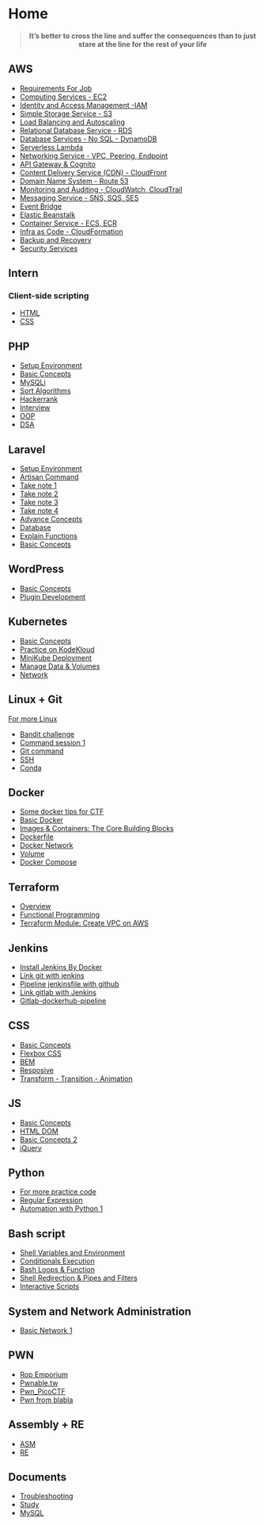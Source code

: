 # Home

> <p style="text-align: center;"><strong>It’s better to cross the line and suffer the consequences than to just stare at the line for the rest of your life</strong></p>

<!-- ### [Important Concepts](./blogs/Documents/important_concept.md) -->

## AWS

- [Requirements For Job](./blogs/AWS/job.md)
- [Computing Services - EC2](./blogs/AWS/EC2.md)
- [Identity and Access Management -IAM](./blogs/AWS/IAM.md)
- [Simple Storage Service - S3](./blogs/AWS/S3.md)
- [Load Balancing and Autoscaling](./blogs/AWS/LoadBalancing-Autoscaling.md)
- [Relational Database Service - RDS](./blogs/AWS/RDS.md)
- [Database Services - No SQL - DynamoDB](./blogs/AWS/DynamoDB.md)
- [Serverless Lambda](./blogs/AWS/Lambda.md)
- [Networking Service - VPC, Peering, Endpoint](./blogs/AWS/VPC.md)
- [API Gateway & Cognito](./blogs/AWS/Gateway_Cognito.md)
- [Content Delivery Service (CDN) - CloudFront](./blogs/AWS/CloudFront.md)
- [Domain Name System - Route 53](./blogs/AWS/Route_53.md)
- [Monitoring and Auditing - CloudWatch, CloudTrail](./blogs/AWS/Monitor_Auditing.md)
- [Messaging Service - SNS, SQS, SES](./blogs/AWS/Mess.md)
- [Event Bridge](./blogs/AWS/Event_Bridge.md)
- [Elastic Beanstalk](./blogs/AWS/Elastic_Beanstalk.md)
- [Container Service - ECS, ECR](./blogs/AWS/Container_Service.md)
- [Infra as Code - CloudFormation](./blogs/AWS/IAC_CloudFormation.md)
- [Backup and Recovery](./blogs/AWS/Backup_Recovery.md)
- [Security Services](./blogs/AWS/Sec.md)

## Intern

### Client-side scripting

- [HTML](./blogs/Intern/HTML.md)
- [CSS](./blogs/Intern/CSS.md)

## PHP

- [Setup Environment](./blogs/PHP/setup_env.md)
- [Basic Concepts](./blogs/PHP/basic.md)
- [MySQLi](./blogs/PHP/mysqli.md)
- [Sort Algorithms](./blogs/PHP/sort_algorithms.md)
- [Hackerrank](./blogs/PHP/hackerrank_algorithms.md)
- [Interview](./blogs/PHP/Interview.md)
- [OOP](./blogs/PHP/oop.md)
- [DSA](./blogs/PHP/dsa.md)

## Laravel

- [Setup Environment](./blogs/Laravel/setup_env.md)
- [Artisan Command](./blogs/Laravel/artisanCommand.md)
- [Take note 1](./blogs/Laravel/Takenote.md)
- [Take note 2](./blogs/Laravel/Takenote2.md)
- [Take note 3](./blogs/Laravel/Takenote3.md)
- [Take note 4](./blogs/Laravel/Takenote4.md)
- [Advance Concepts](./blogs/Laravel/advance_concepts.md)
- [Database](./blogs/Laravel/database.md)
- [Explain Functions](./blogs/Laravel/explain_functions.md)
- [Basic Concepts](./blogs/Laravel/Interview.md)

## WordPress

- [Basic Concepts](./blogs/Wordpress/basic.md)
- [Plugin Development](./blogs/Wordpress/plugin_dev.md)

## Kubernetes

- [Basic Concepts](./blogs/Kubernetes/session1.md)
- [Practice on KodeKloud](./blogs/Kubernetes/commands.md)
- [MiniKube Deployment](./blogs/Kubernetes/minkube_deployment.md)
- [Manage Data & Volumes](./blogs/Kubernetes/data_volume.md)
- [Network](./blogs/Kubernetes/network.md)

## Linux + Git

[For more Linux](https://linux-training.be/?fbclid=IwAR18ldnx8EmRBf5Ppw8T5tlxAltUufuDKluAYG26SrD8APM5JFzVRQLgVyg)

- [Bandit challenge](./blogs/Linux/bandit.md)
- [Command session 1](./blogs/Linux/command_session_1.md)
- [Git command](./blogs/Linux/git_command.md)
- [SSH](./blogs/Linux/ssh.md)
- [Conda](./blogs/Linux/conda.md)

## Docker

- [Some docker tips for CTF](./blogs/Docker/tips.md)
- [Basic Docker](./blogs/Docker/get_started.md)
- [Images & Containers: The Core Building Blocks](./blogs/Docker/image_container.md)
- [Dockerfile](./blogs/Docker/dockerfile_write.md)
- [Docker Network](./blogs/Docker/docker_network.md)
- [Volume](./blogs/Docker/Volume.md)
- [Docker Compose](./blogs/Docker/Docker_Compose.md)

## Terraform

- [Overview](./blogs/Terraform/overview.md)
- [Functional Programming](./blogs/Terraform/functional_pro.md)
- [Terraform Module: Create VPC on AWS](./blogs/Terraform/Module_create_VPC.md)

## Jenkins

- [Install Jenkins By Docker](./blogs/Jenkins/install_by_docker.md)
- [Link git with jenkins](./blogs/Jenkins/link_git_jenkins.md)
- [Pipeline jenkinsfile with github](./blogs/Jenkins/pipline_github_jenkins.md)
- [Link gitlab with Jenkins](./blogs/Jenkins/gitlab_jenkins.md)
- [Gitlab-dockerhub-pipeline](./blogs/Jenkins/gitlab_dockerhub.md)

## CSS

- [Basic Concepts](./blogs/CSS/basic.md)
- [Flexbox CSS](./blogs/CSS/flexbox.md)
- [BEM](./blogs/CSS/BEM.md)
- [Resposive](./blogs/CSS/responsive.md)
- [Transform - Transition - Animation](./blogs/CSS/tranform_sitsion_anima.md)

## JS

- [Basic Concepts](./blogs/JS/basic.md)
- [HTML DOM](./blogs/JS/dom.md)
- [Basic Concepts 2](./blogs/JS/basic2.md)
- [jQuery](./blogs/JS/jquery.md)

## Python

- [For more practice code](https://github.com/Hjn4Pwn/python-learn.git)
- [Regular Expression](./blogs/Python/RE.md)
- [Automation with Python 1](./blogs/Python/Automation_1.md)

## Bash script

- [Shell Variables and Environment](./blogs/Bash_script/Variables_Environment.md)
- [Conditionals Execution](./blogs/Bash_script/Conditionals_Execution.md)
- [Bash Loops & Function](./blogs/Bash_script/Bash_Loops.md)
- [Shell Redirection & Pipes and Filters](./blogs/Bash_script/Shell_Redirection.md)
- [Interactive Scripts](./blogs/Bash_script/Interactive_Scripts.md)

## System and Network Administration

- [Basic Network 1](./blogs/Network/basic_network_1.md)

## PWN

- [Rop Emporium](./blogs/PWN/Emporium_ROP.md)
- [Pwnable.tw](./blogs/PWN/pwnableTW.md)
- [Pwn_PicoCTF](./blogs/PWN/Pico_CTF.md)
- [Pwn from blabla](./blogs/PWN/PWN_from_blabla.md)

<!-- ### ROP Emporium

- [ret2win [chall1]](./blogs/PWN/ROP_Emporium/ret2win_challenge.md)
- [split [chall2]](./blogs/PWN/ROP_Emporium/split_challenge.md)
- [callme [chall3]](./blogs/PWN/ROP_Emporium/callme_challenge.md)
- [write4 [chall 4]](./blogs/PWN/ROP_Emporium/write4_challenge.md)
- [badchars [chall5]](./blogs/PWN/ROP_Emporium/badchars_challenge.md)
- [pivot [chall 7]](./blogs/PWN/ROP_Emporium/pivot_challenge.md)
- [ret2csu [chall 8]](./blogs/PWN/ROP_Emporium/ret2csu_challenge.md) -->

<!-- ### Pwnable.tw

- [start](./blogs/PWN/Pwnable_tw/start_challenge.md)
- [orw](./blogs/PWN/Pwnable_tw/orw_challenge.md)
- [calc](./blogs/PWN/Pwnable_tw/calc_challenge.md)
- [3x17](./blogs/PWN/Pwnable_tw/3x17_challenge.md)
- [dubblesort](./blogs/PWN/Pwnable_tw/dubblesort_challenge.md)
- [silver_bullet](./blogs/PWN/Pwnable_tw/silver_bullet_challenge.md)
- [applestore](./blogs/PWN/Pwnable_tw/applestore_challenge.md) -->

<!-- ### Pwn_Pico

- [Here's a libc](./blogs/PWN/Pwn_Pico/herelibc_challenge.md)
- [hijacking](./blogs/PWN/Pwn_Pico/hijacking_challenge.md)
- [fermat_strings](./blogs/PWN/Pwn_Pico/fermat_strins_challenge.md)
- [Guessgame](./blogs/PWN/Pwn_Pico/Guessgame_challenge.md) -->

<!-- ### Pwn from blabla

- [handy shellcode [picoCTF 2019]](./blogs/PWN/Pwn_from_blabla/handy_shellcode_challenge.md)
- [pwn07 - ret2libc vs ROP](./blogs/PWN/Pwn_from_blabla/pwn07_challenge.md)
- [GOT overwrite with format string](./blogs/PWN/Pwn_from_blabla/got_formatstring_challenge.md)
- [training](./blogs/PWN/Pwn_from_blabla/training.md) -->

## Assembly + RE

- [ASM](./blogs/Assembly/ASM.md)
- [RE](./blogs/RE/RE.md)
<!-- - [Session 1](./blogs/Assembly/Session_1.md)
- [Session 2](./blogs/Assembly/Session_2.md)
- [Session 3](./blogs/Assembly/Session_3.md) -->

<!-- ## RE

- [ARMssembly 0](./blogs/RE/ARMssembly_0.md)
- [ARMssembly 1](./blogs/RE/ARMssembly_1.md)
- [ARMssembly 2](./blogs/RE/ARMssembly_2.md) -->
## Documents

- [Troubleshooting](./blogs/Documents/troubleshooting.md)
- [Study](./blogs/Documents/study.md)
- [MySQL](./blogs/Documents/basic_SQL.md)
